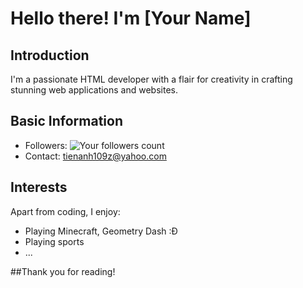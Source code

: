 # Hello there! I'm [Your Name]

## Introduction

I'm a passionate HTML developer with a flair for creativity in crafting stunning web applications and websites.

## Basic Information

- Followers: ![Your followers count](https://img.shields.io/github/followers/tienanh109?style=flat-square)
- Contact: tienanh109z@yahoo.com


## Interests

Apart from coding, I enjoy:
- Playing Minecraft, Geometry Dash :Đ
- Playing sports
- ...

##Thank you for reading!
